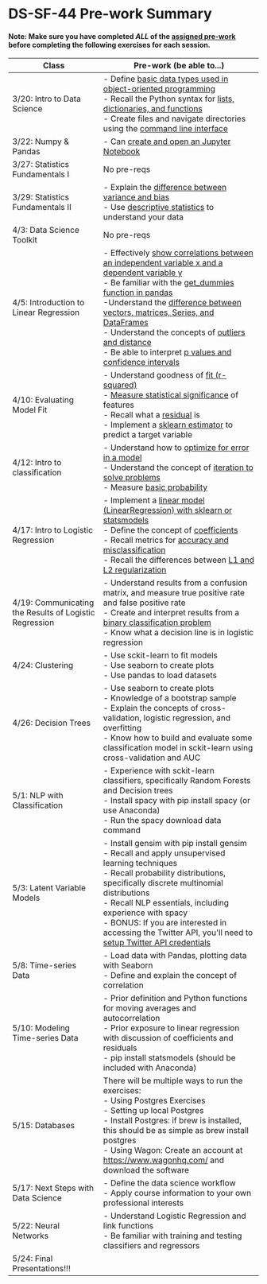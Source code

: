 # DS-SF-44 Pre-work Summary

#### Note: Make sure you have completed *ALL* of the [assigned pre-work](../ds-prework-student.md) before completing the following exercises for each session.

Class | Pre-work (be able to...)
--- | ---
3/20: Intro to Data Science | - Define [basic data types used in object-oriented programming](https://www.computerhope.com/jargon/d/datatype.htm) <br /> - Recall the Python syntax for [lists, dictionaries, and functions](http://thomas-cokelaer.info/tutorials/python/data_structures.html) <br /> - Create files and navigate directories using the [command line interface](https://www.codecademy.com/courses/learn-the-command-line/lessons/navigation/exercises/your-first-command)
3/22: Numpy & Pandas | - Can [create and open an Jupyter Notebook](https://unidata.github.io/online-python-training/notebook.html)
3/27: Statistics Fundamentals I | No pre-reqs
3/29: Statistics Fundamentals II | - Explain the [difference between variance and bias](http://scott.fortmann-roe.com/docs/BiasVariance.html) <br /> - Use [descriptive statistics](https://machinelearningmastery.com/understand-machine-learning-data-descriptive-statistics-python/) to understand your data
4/3: Data Science Toolkit | No pre-reqs
4/5: Introduction to Linear Regression | - Effectively [show correlations between an independent variable x and a dependent variable y](http://sphweb.bumc.bu.edu/otlt/MPH-Modules/BS/BS704_Correlation-Regression/BS704_Correlation-Regression_print.html) <br /> - Be familiar with the [get_dummies function in pandas](https://pandas.pydata.org/pandas-docs/stable/generated/pandas.get_dummies.html) <br /> -Understand the [difference between vectors, matrices, Series, and DataFrames](https://pandas.pydata.org/pandas-docs/stable/dsintro.html) <br /> - Understand the concepts of [outliers and distance](https://machinelearningmastery.com/how-to-identify-outliers-in-your-data/) <br /> - Be able to interpret [p values and confidence intervals](http://blog.minitab.com/blog/adventures-in-statistics-2/understanding-hypothesis-tests%3A-confidence-intervals-and-confidence-levels)
4/10: Evaluating Model Fit | - Understand goodness of [fit (r-squared)](http://blog.minitab.com/blog/adventures-in-statistics-2/regression-analysis-how-do-i-interpret-r-squared-and-assess-the-goodness-of-fit) <br /> - [Measure statistical significance](http://blog.minitab.com/blog/adventures-in-statistics-2/how-to-interpret-regression-analysis-results-p-values-and-coefficients) of features <br /> - Recall what a [residual](http://stattrek.com/regression/residual-analysis.aspx?Tutorial=AP) is <br /> - Implement a [sklearn estimator](http://scikit-learn.org/stable/tutorial/statistical_inference/settings.html) to predict a target variable
4/12: Intro to classification | - Understand how to [optimize for error in a model](https://machinelearningmastery.com/implement-logistic-regression-stochastic-gradient-descent-scratch-python/) <br /> - Understand the concept of [iteration to solve problems](https://www.pythonlearn.com/html-008/cfbook006.html) <br /> - Measure [basic probability](https://towardsdatascience.com/basic-probability-theory-and-statistics-3105ab637213)
4/17: Intro to Logistic Regression | - Implement a [linear model (LinearRegression) with sklearn or statsmodels](http://bigdata-madesimple.com/how-to-run-linear-regression-in-python-scikit-learn/) <br /> - Define the concept of [coefficients](http://statisticsbyjim.com/glossary/regression-coefficient/) <br /> - Recall metrics for [accuracy and misclassification](http://www.dataschool.io/simple-guide-to-confusion-matrix-terminology/) <br /> - Recall the differences between [L1 and L2 regularization](https://www.r-bloggers.com/machine-learning-explained-regularization/)
4/19: Communicating the Results of Logistic Regression | - Understand results from a confusion matrix, and measure true positive rate and false positive rate <br /> - Create and interpret results from a [binary classification problem](http://blog.yhat.com/posts/logistic-regression-and-python.html) <br /> - Know what a decision line is in logistic regression
4/24: Clustering | - Use sckit-learn to fit models <br /> - Use seaborn to create plots <br /> - Use pandas to load datasets
4/26: Decision Trees | - Use seaborn to create plots <br /> - Knowledge of a bootstrap sample <br /> - Explain the concepts of cross-validation, logistic regression, and overfitting <br /> - Know how to build and evaluate some classification model in sckit-learn using cross-validation and AUC
5/1: NLP with Classification | - Experience with sckit-learn classifiers, specifically Random Forests and Decision trees <br /> - Install spacy with pip install spacy (or use Anaconda) <br /> - Run the spacy download data command
5/3: Latent Variable Models | - Install gensim with pip install gensim <br /> - Recall and apply unsupervised learning techniques <br /> - Recall probability distributions, specifically discrete multinomial distributions <br /> - Recall NLP essentials, including experience with spacy <br /> - BONUS: If you are interested in accessing the Twitter API, you'll need to [setup Twitter API credentials](./twitter-instructions.md)
5/8: Time-series Data | - Load data with Pandas, plotting data with Seaborn <br /> - Define and explain the concept of correlation
5/10: Modeling Time-series Data | - Prior definition and Python functions for moving averages and autocorrelation <br /> - Prior exposure to linear regression with discussion of coefficients and residuals <br /> - pip install statsmodels (should be included with Anaconda)
5/15: Databases | There will be multiple ways to run the exercises: <br /> - Using Postgres Exercises <br /> - Setting up local Postgres <br /> - Install Postgres: if brew is installed, this should be as simple as brew install postgres <br /> - Using Wagon: Create an account at https://www.wagonhq.com/ and download the software
5/17: Next Steps with Data Science | - Define the data science workflow <br /> - Apply course information to your own professional interests
5/22: Neural Networks | - Understand Logistic Regression and link functions <br /> - Be familiar with training and testing classifiers and regressors
5/24: Final Presentations!!! |
